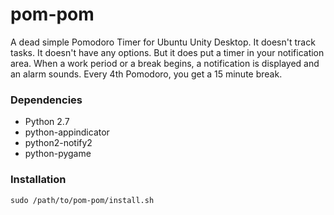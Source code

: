 pom-pom
=======

A dead simple Pomodoro Timer for Ubuntu Unity Desktop. It doesn't track tasks. It doesn't have any options.
But it does put a timer in your notification area. When a work period or a break begins, a notification is
displayed and an alarm sounds. Every 4th Pomodoro, you get a 15 minute break.


### Dependencies

 - Python 2.7
 - python-appindicator
 - python2-notify2
 - python-pygame


### Installation

`sudo /path/to/pom-pom/install.sh`
